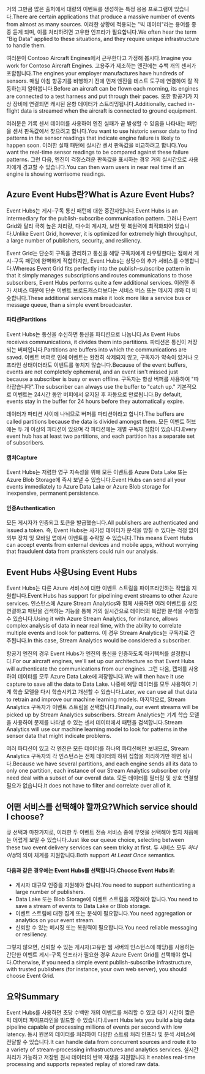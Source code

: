 <span data-ttu-id="7b9fa-101">거의 그만큼 많은 출처에서 대량의 이벤트를 생성하는 특정 응용 프로그램이 있습니다.</span><span class="sxs-lookup"><span data-stu-id="7b9fa-101">There are certain applications that produce a massive number of events from almost as many sources.</span></span> <span data-ttu-id="7b9fa-102">이러한 상황에 적용되는 "빅 데이터"라는 용어를 종종 듣게 되며, 이를 처리하려면 고유한 인프라가 필요합니다.</span><span class="sxs-lookup"><span data-stu-id="7b9fa-102">We often hear the term "Big Data" applied to these situations, and they require unique infrastructure to handle them.</span></span>

<span data-ttu-id="7b9fa-103">여러분이 Contoso Aircraft Engines에서 근무한다고 가정해 봅시다.</span><span class="sxs-lookup"><span data-stu-id="7b9fa-103">Imagine you work for Contoso Aircraft Engines.</span></span> <span data-ttu-id="7b9fa-104">고용주가 제조하는 엔진에는 수백 개의 센서가 포함됩니다.</span><span class="sxs-lookup"><span data-stu-id="7b9fa-104">The engines your employer manufactures have hundreds of sensors.</span></span> <span data-ttu-id="7b9fa-105">매일 아침 항공기를 비행하기 전에 먼저 엔진을 테스트 도구에 연결하여 잘 작동하는지 알아봅니다.</span><span class="sxs-lookup"><span data-stu-id="7b9fa-105">Before an aircraft can be flown each morning, its engines are connected to a test harness and put through their paces.</span></span> <span data-ttu-id="7b9fa-106">또한 항공기가 지상 장비에 연결되면 캐시된 운항 데이터가 스트리밍됩니다.</span><span class="sxs-lookup"><span data-stu-id="7b9fa-106">Additionally, cached in-flight data is streamed when the aircraft is connected to ground equipment.</span></span>

<span data-ttu-id="7b9fa-107">여러분은 기록 센서 데이터를 사용하여 엔진 실패가 곧 발생할 수 있음을 나타내는 패턴을 센서 판독값에서 찾으려고 합니다.</span><span class="sxs-lookup"><span data-stu-id="7b9fa-107">You want to use historic sensor data to find patterns in the sensor readings that indicate engine failure is likely to happen soon.</span></span> <span data-ttu-id="7b9fa-108">이러한 실패 패턴에 실시간 센서 판독값을 비교하려고 합니다.</span><span class="sxs-lookup"><span data-stu-id="7b9fa-108">You want the real-time sensor readings to be compared against these failure patterns.</span></span> <span data-ttu-id="7b9fa-109">그런 다음, 엔진이 걱정스러운 판독값을 표시하는 경우 거의 실시간으로 사용자에게 경고할 수 있습니다.</span><span class="sxs-lookup"><span data-stu-id="7b9fa-109">You can then warn users in near real time if an engine is showing worrisome readings.</span></span>

## <a name="what-is-azure-event-hubs"></a><span data-ttu-id="7b9fa-110">Azure Event Hubs란?</span><span class="sxs-lookup"><span data-stu-id="7b9fa-110">What is Azure Event Hubs?</span></span>
<span data-ttu-id="7b9fa-111">Event Hubs는 게시-구독 통신 패턴에 대한 중간자입니다.</span><span class="sxs-lookup"><span data-stu-id="7b9fa-111">Event Hubs is an intermediary for the publish-subscribe communication pattern.</span></span> <span data-ttu-id="7b9fa-112">그러나 Event Grid와 달리 극히 높은 처리량, 다수의 게시자, 보안 및 복원력에 최적화되어 있습니다.</span><span class="sxs-lookup"><span data-stu-id="7b9fa-112">Unlike Event Grid, however, it is optimized for extremely high throughput, a large number of publishers, security, and resiliency.</span></span>

<span data-ttu-id="7b9fa-113">Event Grid는 단순히 구독을 관리하고 통신을 해당 구독자에게 라우팅한다는 점에서 게시-구독 패턴에 완벽하게 적합하지만, Event Hubs는 상당수의 추가 서비스를 수행합니다.</span><span class="sxs-lookup"><span data-stu-id="7b9fa-113">Whereas Event Grid fits perfectly into the publish-subscribe pattern in that it simply manages subscriptions and routes communications to those subscribers, Event Hubs performs quite a few additional services.</span></span> <span data-ttu-id="7b9fa-114">이러한 추가 서비스 때문에 단순 이벤트 브로드캐스터보다는 서비스 버스 또는 메시지 큐와 더 비슷합니다.</span><span class="sxs-lookup"><span data-stu-id="7b9fa-114">These additional services make it look more like a service bus or message queue, than a simple event broadcaster.</span></span>

#### <a name="partitions"></a><span data-ttu-id="7b9fa-115">파티션</span><span class="sxs-lookup"><span data-stu-id="7b9fa-115">Partitions</span></span>
<span data-ttu-id="7b9fa-116">Event Hubs는 통신을 수신하면 통신을 파티션으로 나눕니다.</span><span class="sxs-lookup"><span data-stu-id="7b9fa-116">As Event Hubs receives communications, it divides them into partitions.</span></span> <span data-ttu-id="7b9fa-117">파티션은 통신이 저장되는 버퍼입니다.</span><span class="sxs-lookup"><span data-stu-id="7b9fa-117">Partitions are buffers into which the communications are saved.</span></span> <span data-ttu-id="7b9fa-118">이벤트 버퍼로 인해 이벤트는 완전히 삭제되지 않고, 구독자가 약속이 있거나 오프라인 상태이더라도 이벤트를 놓치지 않습니다.</span><span class="sxs-lookup"><span data-stu-id="7b9fa-118">Because of the event buffers, events are not completely ephemeral, and an event isn't missed just because a subscriber is busy or even offline.</span></span> <span data-ttu-id="7b9fa-119">구독자는 항상 버퍼를 사용하여 "따라잡습니다".</span><span class="sxs-lookup"><span data-stu-id="7b9fa-119">The subscriber can always use the buffer to "catch up."</span></span> <span data-ttu-id="7b9fa-120">기본적으로 이벤트는 24시간 동안 버퍼에서 유지된 후 자동으로 만료됩니다.</span><span class="sxs-lookup"><span data-stu-id="7b9fa-120">By default, events stay in the buffer for 24 hours before they automatically expire.</span></span>

<span data-ttu-id="7b9fa-121">데이터가 파티션 사이에 나뉘므로 버퍼를 파티션이라고 합니다.</span><span class="sxs-lookup"><span data-stu-id="7b9fa-121">The buffers are called partitions because the data is divided amongst them.</span></span> <span data-ttu-id="7b9fa-122">모든 이벤트 허브에는 두 개 이상의 파티션이 있으며 각 파티션에는 개별 구독자 집합이 있습니다.</span><span class="sxs-lookup"><span data-stu-id="7b9fa-122">Every event hub has at least two partitions, and each partition has a separate set of subscribers.</span></span>

#### <a name="capture"></a><span data-ttu-id="7b9fa-123">캡처</span><span class="sxs-lookup"><span data-stu-id="7b9fa-123">Capture</span></span>
<span data-ttu-id="7b9fa-124">Event Hubs는 저렴한 영구 지속성을 위해 모든 이벤트를 Azure Data Lake 또는 Azure Blob Storage에 즉시 보낼 수 있습니다.</span><span class="sxs-lookup"><span data-stu-id="7b9fa-124">Event Hubs can send all your events immediately to Azure Data Lake or Azure Blob storage for inexpensive, permanent persistence.</span></span>

#### <a name="authentication"></a><span data-ttu-id="7b9fa-125">인증</span><span class="sxs-lookup"><span data-stu-id="7b9fa-125">Authentication</span></span>
<span data-ttu-id="7b9fa-126">모든 게시자가 인증되고 토큰을 발급했습니다.</span><span class="sxs-lookup"><span data-stu-id="7b9fa-126">All publishers are authenticated and issued a token.</span></span> <span data-ttu-id="7b9fa-127">즉, Event Hubs는 사기성 데이터가 분석을 망칠 수 있다는 걱정 없이 외부 장치 및 모바일 앱에서 이벤트를 수락할 수 있습니다.</span><span class="sxs-lookup"><span data-stu-id="7b9fa-127">This means Event Hubs can accept events from external devices and mobile apps, without worrying that fraudulent data from pranksters could ruin our analysis.</span></span> 

## <a name="using-event-hubs"></a><span data-ttu-id="7b9fa-128">Event Hubs 사용</span><span class="sxs-lookup"><span data-stu-id="7b9fa-128">Using Event Hubs</span></span>
<span data-ttu-id="7b9fa-129">Event Hubs는 다른 Azure 서비스에 대한 이벤트 스트림을 파이프라인하는 작업을 지원합니다.</span><span class="sxs-lookup"><span data-stu-id="7b9fa-129">Event Hubs has support for pipelining event streams to other Azure services.</span></span> <span data-ttu-id="7b9fa-130">인스턴스에 Azure Stream Analytics와 함께 사용하면 여러 이벤트를 상호 연결하고 패턴을 검색하는 기능을 통해 거의 실시간으로 데이터의 복잡한 분석을 수행할 수 있습니다.</span><span class="sxs-lookup"><span data-stu-id="7b9fa-130">Using it with Azure Stream Analytics, for instance, allows complex analysis of data in near real time, with the ability to correlate multiple events and look for patterns.</span></span> <span data-ttu-id="7b9fa-131">이 경우 Stream Analytics는 구독자로 간주됩니다.</span><span class="sxs-lookup"><span data-stu-id="7b9fa-131">In this case, Stream Analytics would be considered a subscriber.</span></span>

<span data-ttu-id="7b9fa-132">항공기 엔진의 경우 Event Hubs가 엔진의 통신을 인증하도록 아키텍처를 설정합니다.</span><span class="sxs-lookup"><span data-stu-id="7b9fa-132">For our aircraft engines, we'll set up our architecture so that Event Hubs will authenticate the communications from our engines.</span></span> <span data-ttu-id="7b9fa-133">그런 다음, 캡처를 사용하여 데이터를 모두 Azure Data Lake에 저장합니다.</span><span class="sxs-lookup"><span data-stu-id="7b9fa-133">We will then have it use capture to save all the data to Data Lake.</span></span> <span data-ttu-id="7b9fa-134">나중에 해당 데이터를 모두 사용하여 기계 학습 모델을 다시 학습시키고 개선할 수 있습니다.</span><span class="sxs-lookup"><span data-stu-id="7b9fa-134">Later, we can use all that data to retrain and improve our machine learning models.</span></span> <span data-ttu-id="7b9fa-135">마지막으로, Stream Analytics 구독자가 이벤트 스트림을 선택합니다.</span><span class="sxs-lookup"><span data-stu-id="7b9fa-135">Finally, our event streams will be picked up by Stream Analytics subscribers.</span></span> <span data-ttu-id="7b9fa-136">Stream Analytics는 기계 학습 모델을 사용하여 문제를 나타낼 수 있는 센서 데이터에서 패턴을 검색합니다.</span><span class="sxs-lookup"><span data-stu-id="7b9fa-136">Stream Analytics will use our machine learning model to look for patterns in the sensor data that might indicate problems.</span></span>

<span data-ttu-id="7b9fa-137">여러 파티션이 있고 각 엔진은 모든 데이터를 하나의 파티션에만 보내므로, Stream Analytics 구독자의 각 인스턴스는 전체 데이터의 하위 집합을 처리하기만 하면 됩니다.</span><span class="sxs-lookup"><span data-stu-id="7b9fa-137">Because we have several partitions, and each engine sends all its data to only one partition, each instance of our Stream Analytics subscriber only need deal with a subset of our overall data.</span></span> <span data-ttu-id="7b9fa-138">모든 데이터를 필터링 및 상호 연결할 필요가 없습니다.</span><span class="sxs-lookup"><span data-stu-id="7b9fa-138">It does not have to filter and correlate over all of it.</span></span>

## <a name="which-service-should-i-choose"></a><span data-ttu-id="7b9fa-139">어떤 서비스를 선택해야 할까요?</span><span class="sxs-lookup"><span data-stu-id="7b9fa-139">Which service should I choose?</span></span>
<span data-ttu-id="7b9fa-140">큐 선택과 마찬가지로, 이러한 두 이벤트 전송 서비스 중에 무엇을 선택해야 할지 처음에는 어렵게 보일 수 있습니다.</span><span class="sxs-lookup"><span data-stu-id="7b9fa-140">Just like our queue choice, selecting between these two event delivery services can seem tricky at first.</span></span> <span data-ttu-id="7b9fa-141">두 서비스 모두 *하나 이상*의 의미 체계를 지원합니다.</span><span class="sxs-lookup"><span data-stu-id="7b9fa-141">Both support *At Least Once* semantics.</span></span>

#### <a name="choose-event-hubs-if"></a><span data-ttu-id="7b9fa-142">다음과 같은 경우에는 Event Hubs를 선택합니다.</span><span class="sxs-lookup"><span data-stu-id="7b9fa-142">Choose Event Hubs if:</span></span>
- <span data-ttu-id="7b9fa-143">게시자 대규모 인증을 지원해야 합니다.</span><span class="sxs-lookup"><span data-stu-id="7b9fa-143">You need to support authenticating a large number of publishers.</span></span>
- <span data-ttu-id="7b9fa-144">Data Lake 또는 Blob Storage에 이벤트 스트림을 저장해야 합니다.</span><span class="sxs-lookup"><span data-stu-id="7b9fa-144">You need to save a stream of events to Data Lake or Blob storage.</span></span>
- <span data-ttu-id="7b9fa-145">이벤트 스트림에 대한 집계 또는 분석이 필요합니다.</span><span class="sxs-lookup"><span data-stu-id="7b9fa-145">You need aggregation or analytics on your event stream.</span></span>
- <span data-ttu-id="7b9fa-146">신뢰할 수 있는 메시징 또는 복원력이 필요합니다.</span><span class="sxs-lookup"><span data-stu-id="7b9fa-146">You need reliable messaging or resiliency.</span></span>  

<span data-ttu-id="7b9fa-147">그렇지 않으면, 신뢰할 수 있는 게시자(고유한 웹 서버의 인스턴스에 해당)를 사용하는 간단한 이벤트 게시-구독 인프라가 필요한 경우 Azure Event Grid를 선택해야 합니다.</span><span class="sxs-lookup"><span data-stu-id="7b9fa-147">Otherwise, if you need a simple event publish-subscribe infrastructure, with trusted publishers (for instance, your own web server), you should choose Event Grid.</span></span>

## <a name="summary"></a><span data-ttu-id="7b9fa-148">요약</span><span class="sxs-lookup"><span data-stu-id="7b9fa-148">Summary</span></span>
<span data-ttu-id="7b9fa-149">Event Hubs를 사용하면 초당 수백만 개의 이벤트를 처리할 수 있고 대기 시간이 짧은 빅 데이터 파이프라인을 빌드할 수 있습니다.</span><span class="sxs-lookup"><span data-stu-id="7b9fa-149">Event Hubs lets you build a big data pipeline capable of processing millions of events per second with low latency.</span></span> <span data-ttu-id="7b9fa-150">동시 원본의 데이터를 처리하여 다양한 스트림 처리 인프라 및 분석 서비스에 전달할 수 있습니다.</span><span class="sxs-lookup"><span data-stu-id="7b9fa-150">It can handle data from concurrent sources and route it to a variety of stream-processing infrastructures and analytics services.</span></span> <span data-ttu-id="7b9fa-151">실시간 처리가 가능하고 저장된 원시 데이터의 반복 재생을 지원합니다.</span><span class="sxs-lookup"><span data-stu-id="7b9fa-151">It enables real-time processing and supports repeated replay of stored raw data.</span></span> 
